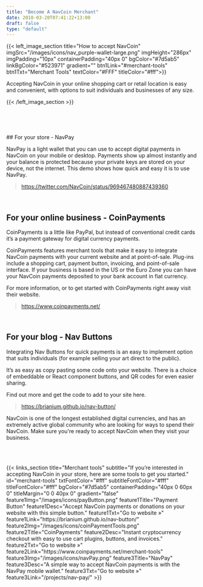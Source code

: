 ```yaml
---
title: "Become A NavCoin Merchant"
date: 2018-03-20T07:41:22+13:00
draft: false
type: "default"
---
```

{{< left_image_section
    title="How to accept NavCoin"
    imgSrc="/images/icons/nav_purple-wallet-large.png"
    imgHeight="286px"
    imgPadding="10px"
    containerPadding="40px 0"
    bgColor="#7d5ab5"
    linkBgColor="#523971"
    gradient=""
    btn1Link="#merchant-tools"
    btn1Txt="Merchant Tools"
    textColor="#FFF"
    titleColor="#fff">}}
    <p>Accepting NavCoin in your online shopping cart or retail location is easy and convenient, with options to suit individuals and businesses of any size. </p>
{{< /left_image_section >}}



<p style="color:blue;opacity: 0">random</p>
<p style="color:blue;opacity: 0">random</p>
<section class="container">
## For your store - NavPay

NavPay is a light wallet that you can use to accept digital payments in NavCoin on your mobile or desktop. Payments show up almost instantly and your balance is protected because your private keys are stored on your device, not the internet. This demo shows how quick and easy it is to use NavPay. 

><https://twitter.com/NavCoin/status/969467480887439360>

<br>

## For your online business - CoinPayments

CoinPayments is a little like PayPal, but instead of conventional credit cards it’s a payment gateway for digital currency payments. 

CoinPayments features merchant tools that make it easy to integrate NavCoin payments with your current website and at point-of-sale. Plug-ins include a shopping cart, payment button, invoicing, and point-of-sale interface. If your business is based in the US or the Euro Zone you can have your NavCoin payments deposited to your bank account in fiat currency.

For more information, or to get started with CoinPayments right away visit their website. 

><https://www.coinpayments.net/>

<br>

## For your blog - Nav Buttons

Integrating Nav Buttons for quick payments is an easy to implement option that suits individuals (for example selling your art direct to the public). 

It’s as easy as copy pasting some code onto your website. There is a choice of embeddable or React component buttons, and QR codes for even easier sharing.

Find out more and get the code to add to your site here. 

><https://brianium.github.io/nav-button/>

NavCoin is one of the longest established digital currencies, and has an extremely active global community who are looking for ways to spend their NavCoin. Make sure you're ready to accept NavCoin when they visit your business.


<br /><br />
</section>
{{< links_section
    title="Merchant tools"
    subtitle="If you’re interested in accepting NavCoin in your store, here are some tools to get you started."
    id="merchant-tools"
    txtFontColor="#fff"
    subtitleFontColor="#fff"
    titleFontColor="#fff"
    bgColor="#7d5ab5"
    containerPadding="40px 0 60px 0"
    titleMargin="0 0 40px 0"
    gradient="false"
    feature1Img="/images/icons/payButton.png"
    feature1Title="Payment Button"
    feature1Desc="Accept NavCoin payments or donations on your website with this simple button."
    feature1Txt="Go to website »"
    feature1Link="https://brianium.github.io/nav-button/"
    feature2Img="/images/icons/coinPaymentTools.png"
    feature2Title="CoinPayments"
    feature2Desc="Instant cryptocurrency checkout with easy to use cart plugins, buttons, and invoices."
    feature2Txt="Go to website »"
    feature2Link="https://www.coinpayments.net/merchant-tools"
    feature3Img="/images/icons/navPay.png"
    feature3Title="NavPay"
    feature3Desc="A simple way to accept NavCoin payments is with the NavPay mobile wallet."
    feature3Txt="Go to website »"
    feature3Link="/projects/nav-pay/"
>}}
